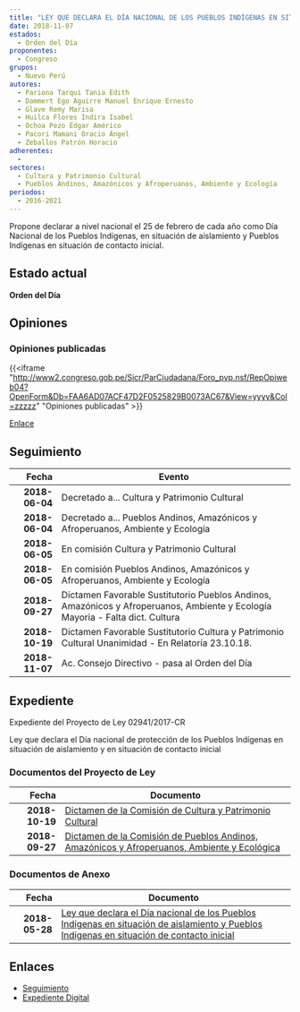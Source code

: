 ```yaml
---
title: "LEY QUE DECLARA EL DÍA NACIONAL DE LOS PUEBLOS INDÍGENAS EN SITUACIÓN DE AISLAMIENTO Y PUEBLOS INDÍGENAS EN SITUACIÓN DE CONTACTO INICIAL"
date: 2018-11-07
estados: 
  - Orden del Día
proponentes: 
  - Congreso
grupos: 
  - Nuevo Perú
autores: 
  - Pariona Tarqui Tania Edith
  - Dammert Ego Aguirre Manuel Enrique Ernesto
  - Glave Remy Marisa
  - Huilca Flores Indira Isabel
  - Ochoa Pezo Édgar Américo
  - Pacori Mamani Oracio Ángel
  - Zeballos Patrón Horacio
adherentes: 
  - 
sectores: 
  - Cultura y Patrimonio Cultural
  - Pueblos Andinos, Amazónicos y Afroperuanos, Ambiente y Ecología
periodos: 
  - 2016-2021
---
```


Propone declarar a nivel nacional el 25 de febrero de cada año como Día Nacional de los Pueblos Indígenas, en situación de aislamiento y Pueblos Indígenas en situación de contacto inicial.


## Estado actual

**Orden del Día**

## Opiniones

### Opiniones publicadas

{{<iframe "http://www2.congreso.gob.pe/Sicr/ParCiudadana/Foro_pvp.nsf/RepOpiweb04?OpenForm&Db=FAA6AD07ACF47D2F0525829B0073AC67&View=yyyy&Col=zzzzz" "Opiniones publicadas" >}}

[Enlace](http://www2.congreso.gob.pe/Sicr/ParCiudadana/Foro_pvp.nsf/RepOpiweb04?OpenForm&Db=FAA6AD07ACF47D2F0525829B0073AC67&View=yyyy&Col=zzzzz)

## Seguimiento

| Fecha | Evento |
|------:|--------|
| **2018-06-04** | Decretado a... Cultura y Patrimonio Cultural|
| **2018-06-04** | Decretado a... Pueblos Andinos, Amazónicos y Afroperuanos, Ambiente y Ecología|
| **2018-06-05** | En comisión Cultura y Patrimonio Cultural|
| **2018-06-05** | En comisión Pueblos Andinos, Amazónicos y Afroperuanos, Ambiente y Ecología|
| **2018-09-27** | Dictamen Favorable Sustitutorio Pueblos Andinos, Amazónicos y Afroperuanos, Ambiente y Ecología Mayoria - Falta dict. Cultura|
| **2018-10-19** | Dictamen Favorable Sustitutorio Cultura y Patrimonio Cultural Unanimidad - En Relatoría 23.10.18.|
| **2018-11-07** | Ac. Consejo Directivo - pasa al Orden del Día|


## Expediente

Expediente del Proyecto de Ley 02941/2017-CR

Ley que declara el Día nacional de protección de los Pueblos Indígenas en situación de aislamiento y en situación de contacto inicial


### Documentos del Proyecto de Ley

| Fecha | Documento |
|------:|--------|
| **2018-10-19** | [Dictamen de la Comisión de Cultura y Patrimonio Cultural](http://www.leyes.congreso.gob.pe/Documentos/2016_2021/Dictamenes/Proyectos_de_Ley/02941DC05MAY20191019.pdf) |
| **2018-09-27** | [Dictamen de la Comisión de Pueblos Andinos, Amazónicos y Afroperuanos, Ambiente y Ecológica](http://www.leyes.congreso.gob.pe/Documentos/2016_2021/Dictamenes/Proyectos_de_Ley/02941DC19MAY20180926.pdf) |

### Documentos de Anexo

| Fecha | Documento |
|------:|--------|
| **2018-05-28** | [Ley que declara el Día nacional de los Pueblos Indígenas en situación de aislamiento y Pueblos Indígenas en situación de contacto inicial](http://www.leyes.congreso.gob.pe/Documentos/2016_2021/Proyectos_de_Ley_y_de_Resoluciones_Legislativas/PL0294120180528.pdf) |

## Enlaces 

- [Seguimiento](http://www2.congreso.gob.pe/Sicr/TraDocEstProc/CLProLey2016.nsf/f7fff46988ca05b1052578e100829cc7/b3711c0f648c864f0525829b007c1c22?OpenDocument)
- [Expediente Digital](http://www2.congreso.gob.pe/Sicr/TraDocEstProc/CLProLey2016.nsf/f7fff46988ca05b1052578e100829cc7/b3711c0f648c864f0525829b007c1c22?OpenDocument&Click=05257FB7005EB655.eb71d0cf91d8294e05256cdf006b5706/$Body/0.1C6C)

